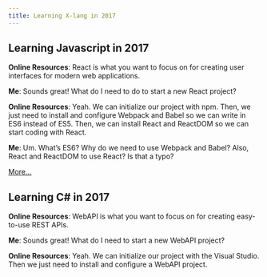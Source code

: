 ```yaml
---
title: Learning X-lang in 2017
---
```


## Learning Javascript in 2017

**Online Resources**: React is what you want to focus on for creating user interfaces for modern web applications.

**Me**: Sounds great! What do I need to do to start a new React project?

**Online Resources**: Yeah. We can initialize our project with npm. Then, we just need to install and configure Webpack and Babel so we can write in ES6 instead of ES5. Then, we can install React and ReactDOM so we can start coding with React.

**Me**: Um. What’s ES6? Why do we need to use Webpack and Babel? Also, React and ReactDOM to use React? Is that a typo?

[More...](https://medium.com/coding-artist/how-pure-css-images-helped-me-understand-react-components-3ad7b05051b0)

## Learning C# in 2017

**Online Resources**: WebAPI is what you want to focus on for creating easy-to-use REST APIs.

**Me**: Sounds great! What do I need to start a new WebAPI project?

**Online Resources**: Yeah. We can initialize our project with the Visual Studio. Then we just need to install and configure a WebAPI project. 
